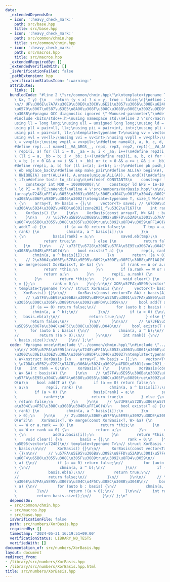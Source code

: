 ```yaml
---
data:
  _extendedDependsOn:
  - icon: ':heavy_check_mark:'
    path: src/base.hpp
    title: src/base.hpp
  - icon: ':heavy_check_mark:'
    path: src/common/chmin.hpp
    title: src/common/chmin.hpp
  - icon: ':heavy_check_mark:'
    path: src/macros.hpp
    title: src/macros.hpp
  _extendedRequiredBy: []
  _extendedVerifiedWith: []
  _isVerificationFailed: false
  _pathExtension: hpp
  _verificationStatusIcon: ':warning:'
  attributes:
    links: []
  bundledCode: "#line 2 \"src/common/chmin.hpp\"\n\ntemplate<typename T>\nbool chmin(T\
    \ &x, T y) {\n    return (y < x) ? x = y, true : false;\n}\n#line 2 \"src/base.hpp\"\
    \n// UF\u306E\u7A7A\u30E9\u30E0\u30C0\u6E21\u3057\u3066\u308B\u6240\u306E\u5F15\
    \u6570\u3067\u6587\u53E5\u8A00\u308F\u308C\u308B\u306E\u3092\u9ED9\u3089\u305B\
    \u308B\n#pragma GCC diagnostic ignored \"-Wunused-parameter\"\n#define _USE_MATH_DEFINES\n\
    #include <bits/stdc++.h>\nusing namespace std;\n#line 3 \"src/macros.hpp\"\n\n\
    using ll = long long;\nusing ull = unsigned long long;\nusing ld = long double;\n\
    using pll = pair<ll, ll>;\nusing pii = pair<int, int>;\nusing pli = pair<ll, int>;\n\
    using pil = pair<int, ll>;\ntemplate<typename T>\nusing vv = vector<vector<T>>;\n\
    using vvl = vv<ll>;\nusing vvi = vv<int>;\nusing vvpll = vv<pll>;\nusing vvpli\
    \ = vv<pli>;\nusing vvpil = vv<pil>;\n#define name4(i, a, b, c, d, e, ...) e\n\
    #define rep(...) name4(__VA_ARGS__, rep4, rep3, rep2, rep1)(__VA_ARGS__)\n#define\
    \ rep1(i, a) for (ll i = 0, _aa = a; i < _aa; i++)\n#define rep2(i, a, b) for\
    \ (ll i = a, _bb = b; i < _bb; i++)\n#define rep3(i, a, b, c) for (ll i = a, _bb\
    \ = b; (c > 0 && a <= i && i < _bb) or (c < 0 && a >= i && i > _bb); i += c)\n\
    #define rrep(i, a, b) for (ll i=(a); i>(b); i--)\n#define pb push_back\n#define\
    \ eb emplace_back\n#define mkp make_pair\n#define ALL(A) begin(A), end(A)\n#define\
    \ UNIQUE(A) sort(ALL(A)), A.erase(unique(ALL(A)), A.end())\n#define elif else\
    \ if\n#define tostr to_string\n\n#ifndef CONSTANTS\n    constexpr ll INF = 1e18;\n\
    \    constexpr int MOD = 1000000007;\n    constexpr ld EPS = 1e-10;\n    constexpr\
    \ ld PI = M_PI;\n#endif\n#line 4 \"src/numbers/XorBasis.hpp\"\n\n// XOR\u57FA\u5E95\
    (array\u7248\uFF1A\u3053\u3063\u3061\u306E\u304C\u901F\u3044\u3002\u30E1\u30E2\
    \u30EA\u306F\u98DF\u3046\u3002)\ntemplate<typename T, size_t W>\nstruct XorBasis\
    \ {\n    array<T, W> basis = {};\n    vector<T> saved; // \u7DDA\u5F62\u72EC\u7ACB\
    \u306A\u5024\u3092\u4FDD\u6301(zone2021_f\u53C2\u7167)\n    int rank = 0;\n\n\
    \    XorBasis() {\n    }\n\n    XorBasis(const array<T, W> &A) : basis(A) {\n\
    \    }\n\n    // \u57FA\u5E95\u306Ba\u3092\u8FFD\u52A0\u3001\u57FA\u5E95\u304C\
    \u66F4\u65B0\u3055\u308C\u305F\u3089true\u3092\u8FD4\u3059\uFF1AO(W)\n    bool\
    \ add(T a) {\n        if (a == 0) return false;\n        T tmp = a;\n        rep(i,\
    \ rank) {\n            chmin(a, a ^ basis[i]);\n        }\n        if (a > 0)\
    \ {\n            basis[rank] = a;\n            saved.eb(tmp);\n            rank++;\n\
    \            return true;\n        } else {\n            return false;\n     \
    \   }\n    }\n\n    // \u73FE\u5728\u306E\u57FA\u5E95\u3067a\u304C\u4F5C\u308C\
    \u308B\u304B\uFF1AO(W)\n    bool exists(T a) {\n        rep(i, rank) {\n     \
    \       chmin(a, a ^ basis[i]);\n        }\n        return !(a > 0);\n    }\n\n\
    \    // 2\u3064\u306E\u57FA\u5E95\u3092\u30DE\u30FC\u30B8\uFF1AO(W^2)\n    XorBasis<T,\
    \ W> merge(const XorBasis<T, W> &a) {\n        if (rank == W or a.rank == 0) {\n\
    \            return *this;\n        }\n        if (a.rank == W or rank == 0) {\n\
    \            return a;\n        }\n        rep(i, a.rank) {\n            add(a.basis[i]);\n\
    \        }\n        return *this;\n    }\n\n    void clear() {\n        basis\
    \ = {};\n        rank = 0;\n    }\n};\n\n// XOR\u57FA\u5E95(vector\u7248)\n//\
    \ template<typename T>\n// struct XorBasis {\n//     vector<T> basis;\n\n//  \
    \   XorBasis() {}\n\n//     XorBasis(const vector<T> &A) : basis(A) {}\n\n// \
    \    // \u57FA\u5E95\u306Ba\u3092\u8FFD\u52A0\u3001\u57FA\u5E95\u304C\u66F4\u65B0\
    \u3055\u308C\u305F\u3089true\u3092\u8FD4\u3059\n//     bool add(T a) {\n//   \
    \      if (a == 0) return false;\n//         for (auto b : basis) {\n//      \
    \       chmin(a, a ^ b);\n//         }\n//         if (a > 0) {\n//          \
    \   basis.eb(a);\n//             return true;\n//         } else {\n//       \
    \      return false;\n//         }\n//     }\n\n//     // \u73FE\u5728\u306E\u57FA\
    \u5E95\u3067a\u304C\u4F5C\u308C\u308B\u304B\n//     bool exists(T a) {\n//   \
    \      for (auto b : basis) {\n//             chmin(a, a ^ b);\n//         }\n\
    //         return !(a > 0);\n//     }\n\n//     int rank() {\n//         return\
    \ basis.size();\n//     }\n// };\n"
  code: "#pragma once\n#include \"../common/chmin.hpp\"\n#include \"../macros.hpp\"\
    \n\n// XOR\u57FA\u5E95(array\u7248\uFF1A\u3053\u3063\u3061\u306E\u304C\u901F\u3044\
    \u3002\u30E1\u30E2\u30EA\u306F\u98DF\u3046\u3002)\ntemplate<typename T, size_t\
    \ W>\nstruct XorBasis {\n    array<T, W> basis = {};\n    vector<T> saved; //\
    \ \u7DDA\u5F62\u72EC\u7ACB\u306A\u5024\u3092\u4FDD\u6301(zone2021_f\u53C2\u7167\
    )\n    int rank = 0;\n\n    XorBasis() {\n    }\n\n    XorBasis(const array<T,\
    \ W> &A) : basis(A) {\n    }\n\n    // \u57FA\u5E95\u306Ba\u3092\u8FFD\u52A0\u3001\
    \u57FA\u5E95\u304C\u66F4\u65B0\u3055\u308C\u305F\u3089true\u3092\u8FD4\u3059\uFF1A\
    O(W)\n    bool add(T a) {\n        if (a == 0) return false;\n        T tmp =\
    \ a;\n        rep(i, rank) {\n            chmin(a, a ^ basis[i]);\n        }\n\
    \        if (a > 0) {\n            basis[rank] = a;\n            saved.eb(tmp);\n\
    \            rank++;\n            return true;\n        } else {\n           \
    \ return false;\n        }\n    }\n\n    // \u73FE\u5728\u306E\u57FA\u5E95\u3067\
    a\u304C\u4F5C\u308C\u308B\u304B\uFF1AO(W)\n    bool exists(T a) {\n        rep(i,\
    \ rank) {\n            chmin(a, a ^ basis[i]);\n        }\n        return !(a\
    \ > 0);\n    }\n\n    // 2\u3064\u306E\u57FA\u5E95\u3092\u30DE\u30FC\u30B8\uFF1A\
    O(W^2)\n    XorBasis<T, W> merge(const XorBasis<T, W> &a) {\n        if (rank\
    \ == W or a.rank == 0) {\n            return *this;\n        }\n        if (a.rank\
    \ == W or rank == 0) {\n            return a;\n        }\n        rep(i, a.rank)\
    \ {\n            add(a.basis[i]);\n        }\n        return *this;\n    }\n\n\
    \    void clear() {\n        basis = {};\n        rank = 0;\n    }\n};\n\n// XOR\u57FA\
    \u5E95(vector\u7248)\n// template<typename T>\n// struct XorBasis {\n//     vector<T>\
    \ basis;\n\n//     XorBasis() {}\n\n//     XorBasis(const vector<T> &A) : basis(A)\
    \ {}\n\n//     // \u57FA\u5E95\u306Ba\u3092\u8FFD\u52A0\u3001\u57FA\u5E95\u304C\
    \u66F4\u65B0\u3055\u308C\u305F\u3089true\u3092\u8FD4\u3059\n//     bool add(T\
    \ a) {\n//         if (a == 0) return false;\n//         for (auto b : basis)\
    \ {\n//             chmin(a, a ^ b);\n//         }\n//         if (a > 0) {\n\
    //             basis.eb(a);\n//             return true;\n//         } else {\n\
    //             return false;\n//         }\n//     }\n\n//     // \u73FE\u5728\
    \u306E\u57FA\u5E95\u3067a\u304C\u4F5C\u308C\u308B\u304B\n//     bool exists(T\
    \ a) {\n//         for (auto b : basis) {\n//             chmin(a, a ^ b);\n//\
    \         }\n//         return !(a > 0);\n//     }\n\n//     int rank() {\n//\
    \         return basis.size();\n//     }\n// };\n"
  dependsOn:
  - src/common/chmin.hpp
  - src/macros.hpp
  - src/base.hpp
  isVerificationFile: false
  path: src/numbers/XorBasis.hpp
  requiredBy: []
  timestamp: '2024-05-31 16:19:51+09:00'
  verificationStatus: LIBRARY_NO_TESTS
  verifiedWith: []
documentation_of: src/numbers/XorBasis.hpp
layout: document
redirect_from:
- /library/src/numbers/XorBasis.hpp
- /library/src/numbers/XorBasis.hpp.html
title: src/numbers/XorBasis.hpp
---
```

